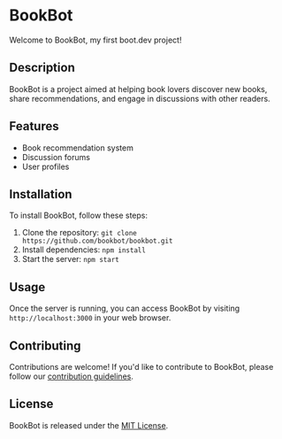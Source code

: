 # BookBot

Welcome to BookBot, my first boot.dev project!

## Description

BookBot is a project aimed at helping book lovers discover new books, share recommendations, and engage in discussions with other readers.

## Features

- Book recommendation system
- Discussion forums
- User profiles

## Installation

To install BookBot, follow these steps:

1. Clone the repository: `git clone https://github.com/bookbot/bookbot.git`
2. Install dependencies: `npm install`
3. Start the server: `npm start`

## Usage

Once the server is running, you can access BookBot by visiting `http://localhost:3000` in your web browser.

## Contributing

Contributions are welcome! If you'd like to contribute to BookBot, please follow our [contribution guidelines](CONTRIBUTING.md).

## License

BookBot is released under the [MIT License](LICENSE).
